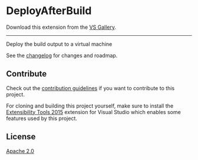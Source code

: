 # DeployAfterBuild

<!-- Update the VS Gallery link after you upload the VSIX-->
Download this extension from the [VS Gallery](https://visualstudiogallery.msdn.microsoft.com/[GuidFromGallery]).

---------------------------------------

Deploy the build output to a virtual machine

See the [changelog](CHANGELOG.md) for changes and roadmap.

## Contribute
Check out the [contribution guidelines](CONTRIBUTING.md)
if you want to contribute to this project.

For cloning and building this project yourself, make sure
to install the
[Extensibility Tools 2015](https://visualstudiogallery.msdn.microsoft.com/ab39a092-1343-46e2-b0f1-6a3f91155aa6)
extension for Visual Studio which enables some features
used by this project.

## License
[Apache 2.0](LICENSE)